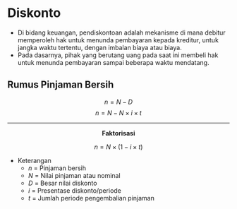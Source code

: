 # Diskonto
- Di bidang keuangan, pendiskontoan adalah mekanisme di mana debitur memperoleh hak untuk menunda pembayaran kepada kreditur, untuk jangka waktu tertentu, dengan imbalan biaya atau biaya.
- Pada dasarnya, pihak yang berutang uang pada saat ini membeli hak untuk menunda pembayaran sampai beberapa waktu mendatang.
## Rumus Pinjaman Bersih

  $$
  n = N - D
  $$
  $$
  n = N - N \times i \times t
  $$
  
  <hr>
  <p align="center"><b>Faktorisasi</b></p>
  
  $$
  n = N \times (1 - i \times t)
  $$
  - Keterangan
    - $n$ = Pinjaman bersih
    - $N$ = Nilai pinjaman atau nominal
    - $D$ = Besar nilai diskonto
    - $i$ = Presentase diskonto/periode
    - $t$ = Jumlah periode pengembalian pinjaman
